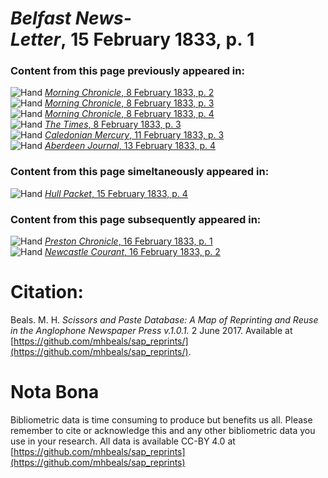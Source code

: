 # *Belfast News-Letter*, 15 February 1833, p. 1  
  
### Content from this page previously appeared in:  
![Hand](http://scissorsandpaste.net/wp-content/uploads/2017/06/smallhandpointer.png) [*Morning Chronicle*, 8 February 1833, p. 2](https://mhbeals.github.io/sap_html/Morning-Chronicle/Morning-Chronicle-8-February-1833-p-2)  
![Hand](http://scissorsandpaste.net/wp-content/uploads/2017/06/smallhandpointer.png) [*Morning Chronicle*, 8 February 1833, p. 3](https://mhbeals.github.io/sap_html/Morning-Chronicle/Morning-Chronicle-8-February-1833-p-3)  
![Hand](http://scissorsandpaste.net/wp-content/uploads/2017/06/smallhandpointer.png) [*Morning Chronicle*, 8 February 1833, p. 4](https://mhbeals.github.io/sap_html/Morning-Chronicle/Morning-Chronicle-8-February-1833-p-4)  
![Hand](http://scissorsandpaste.net/wp-content/uploads/2017/06/smallhandpointer.png) [*The Times*, 8 February 1833, p. 3](https://mhbeals.github.io/sap_html/The-Times/The-Times-8-February-1833-p-3)  
![Hand](http://scissorsandpaste.net/wp-content/uploads/2017/06/smallhandpointer.png) [*Caledonian Mercury*, 11 February 1833, p. 3](https://mhbeals.github.io/sap_html/Caledonian-Mercury/Caledonian-Mercury-11-February-1833-p-3)  
![Hand](http://scissorsandpaste.net/wp-content/uploads/2017/06/smallhandpointer.png) [*Aberdeen Journal*, 13 February 1833, p. 4](https://mhbeals.github.io/sap_html/Aberdeen-Journal/Aberdeen-Journal-13-February-1833-p-4)  
  
### Content from this page simeltaneously appeared in:  
![Hand](http://scissorsandpaste.net/wp-content/uploads/2017/06/smallhandpointer.png) [*Hull Packet*, 15 February 1833, p. 4](https://mhbeals.github.io/sap_html/Hull-Packet/Hull-Packet-15-February-1833-p-4)  
  
### Content from this page subsequently appeared in:  
![Hand](http://scissorsandpaste.net/wp-content/uploads/2017/06/smallhandpointer.png) [*Preston Chronicle*, 16 February 1833, p. 1](https://mhbeals.github.io/sap_html/Preston-Chronicle/Preston-Chronicle-16-February-1833-p-1)  
![Hand](http://scissorsandpaste.net/wp-content/uploads/2017/06/smallhandpointer.png) [*Newcastle Courant*, 16 February 1833, p. 2](https://mhbeals.github.io/sap_html/Newcastle-Courant/Newcastle-Courant-16-February-1833-p-2)  


# Citation: 

Beals. M. H. *Scissors and Paste Database: A Map of Reprinting and Reuse in the Anglophone Newspaper Press v.1.0.1.* 2 June 2017. Available at [https://github.com/mhbeals/sap_reprints/](https://github.com/mhbeals/sap_reprints/). 

# Nota Bona

Bibliometric data is time consuming to produce but benefits us all. Please remember to cite or acknowledge this and any other bibliometric data you use in your research. All data is available CC-BY 4.0 at [https://github.com/mhbeals/sap_reprints](https://github.com/mhbeals/sap_reprints)